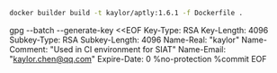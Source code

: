 ```bash
docker builder build -t kaylor/aptly:1.6.1 -f Dockerfile .
```

gpg --batch --generate-key <<EOF
Key-Type: RSA
Key-Length: 4096
Subkey-Type: RSA
Subkey-Length: 4096
Name-Real: "kaylor"
Name-Comment: "Used in CI environment for SIAT"
Name-Email: "kaylor.chen@qq.com"
Expire-Date: 0
%no-protection
%commit
EOF
